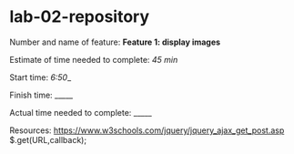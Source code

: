 # lab-02-repository

Number and name of feature: ____Feature 1: display images____

Estimate of time needed to complete: _45 min_

Start time: _6:50__

Finish time: _____

Actual time needed to complete: _____





Resources:
https://www.w3schools.com/jquery/jquery_ajax_get_post.asp
  $.get(URL,callback);
    
